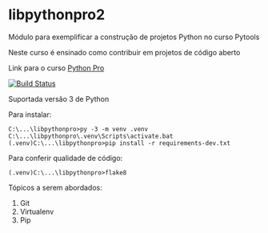 # libpythonpro2
Módulo para exemplificar a construção de projetos Python no curso Pytools

Neste curso é ensinado como contribuir em projetos de código aberto

Link para o curso [Python Pro](https://www.python.pro.br)

[![Build Status](https://travis-ci.com/RicardoHMoreno/libpythonpro2.svg?branch=main)](https://travis-ci.com/RicardoHMoreno/libpythonpro2)

Suportada versão 3 de Python

Para instalar:

````console no windows
C:\...\libpythonpro>py -3 -m venv .venv
C:\...\libpythonpro\.venv\Scripts\activate.bat
(.venv)C:\...\libpythonpro>pip install -r requirements-dev.txt
````

Para conferir qualidade de código:

````console no windows
(.venv)C:\...\libpythonpro>flake8
````
Tópicos a serem abordados:
 1. Git
 2. Virtualenv
 3. Pip
